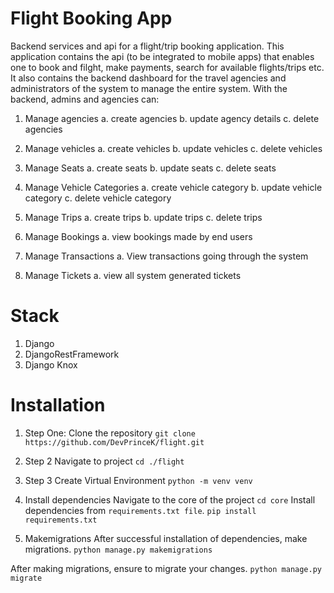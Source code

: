 # Flight Booking App
Backend services and api for a flight/trip booking application. This application contains the api (to be integrated to mobile apps) that enables one to book and filght, make payments, search for available flights/trips etc. It also contains the backend dashboard for the travel agencies and administrators of the system to manage the entire system. With the backend, admins and agencies can:
1. Manage agencies
  a. create agencies
  b. update agency details
  c. delete agencies
  
2. Manage vehicles
  a. create vehicles
  b. update vehicles
  c. delete vehicles

3. Manage Seats
  a. create seats
  b. update seats
  c. delete seats
  
4. Manage Vehicle Categories
  a. create vehicle category
  b. update vehicle category
  c. delete vehicle category
  
5. Manage Trips
  a. create trips
  b. update trips
  c. delete trips
  
6. Manage Bookings
  a. view bookings made by end users
  
7. Manage Transactions
  a. View transactions going through the system
  
8. Manage Tickets
  a. view all system generated tickets

# Stack
1. Django
2. DjangoRestFramework
3. Django Knox

# Installation
1. Step One:
Clone the repository
```git clone https://github.com/DevPrinceK/flight.git```

2. Step 2
Navigate to project
```cd ./flight```

3. Step 3
Create Virtual Environment
```python -m venv venv```

4. Install dependencies
Navigate to the core of the project
```cd core```
Install dependencies from ```requirements.txt file```.
```pip install requirements.txt```

5. Makemigrations
After successful installation of dependencies, make migrations.
```python manage.py makemigrations```

After making migrations, ensure to migrate your changes.
```python manage.py migrate```

